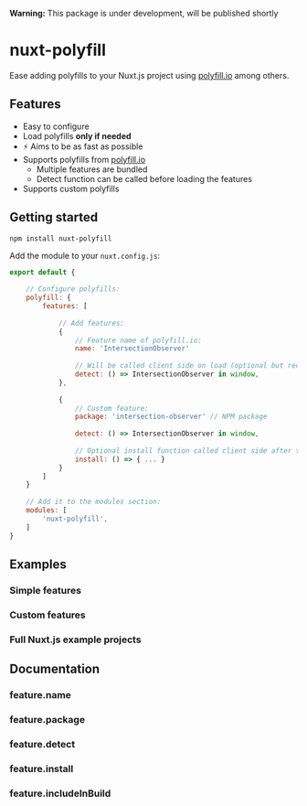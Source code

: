 **Warning:** This package is under development, will be published shortly

# nuxt-polyfill
Ease adding polyfills to your Nuxt.js project using [polyfill.io](polyfill.io) among others.

## Features
 - Easy to configure
 - Load polyfills **only if needed**
 - ⚡️ Aims to be as fast as possible
 - Supports polyfills from [polyfill.io](polyfill.io)
   - Multiple features are bundled
   - Detect function can be called before loading the features
 - Supports custom polyfills

## Getting started
```
npm install nuxt-polyfill
```

Add the module to your `nuxt.config.js`: 

```javascript
export default {
    
    // Configure polyfills:
    polyfill: {
        features: [
        
            // Add features:
            {
                // Feature name of polyfill.io:
                name: 'IntersectionObserver' 
                
                // Will be called client side on load (optional but recommended):
                detect: () => IntersectionObserver in window,
            },
            
            {
                // Custom feature:
                package: 'intersection-observer' // NPM package
                
                detect: () => IntersectionObserver in window,
                
                // Optional install function called client side after the package is required:
                install: () => { ... }
            }
        ]
    }
    
    // Add it to the modules section:
    modules: [
        'nuxt-polyfill',
    ]
}
```

## Examples
### Simple features

### Custom features

### Full Nuxt.js example projects

## Documentation
### feature.name
### feature.package
### feature.detect
### feature.install
### feature.includeInBuild

